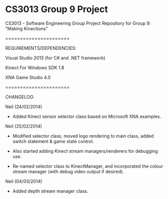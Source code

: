 CS3013 Group 9 Project
======================


CS3013 - Software Engineering Group Project Repository for Group 9: "Making Kinections"

======================


REQUIREMENTS/DEPENDENCIES:

Visual Studio 2013 (for C# and .NET framework)

Kinect For Windows SDK 1.8

XNA Game Studio 4.0

======================


CHANGELOG:

Neil (24/02/2014)

- Added Kinect sensor selector class based on Microsoft XNA examples.


Neil (25/02/2014)

- Modified selector class, moved logo rendering to main class, added switch statement & game state control.

- Also started adding Kinect stream managers/renderers for debugging use.

- Re-named selector class to KinectManager, and incorporated the colour stream manager (with debug video output if desired).


Neil (04/03/2014)

- Added depth stream manager class.

